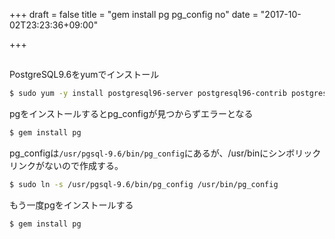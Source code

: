 +++
draft = false
title = "gem install pg pg_config no"
date = "2017-10-02T23:23:36+09:00"

+++

## 

PostgreSQL9.6をyumでインストール

```sh
$ sudo yum -y install postgresql96-server postgresql96-contrib postgresql96-devel
```

pgをインストールするとpg_configが見つからずエラーとなる

```sh
$ gem install pg
```

pg_configは```/usr/pgsql-9.6/bin/pg_config```にあるが、/usr/binにシンボリックリンクがないので作成する。

```sh
$ sudo ln -s /usr/pgsql-9.6/bin/pg_config /usr/bin/pg_config
```

もう一度pgをインストールする

```sh
$ gem install pg
```

